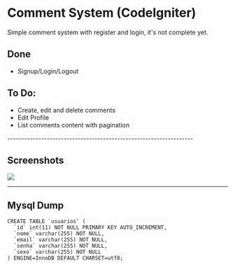Comment System (CodeIgniter)
==========================

Simple comment system with register and login, it's not complete yet.

<h2>Done</h2>
<ul>
<li>Signup/Login/Logout</li>
</ul>

<h2>To Do:</h2>
<ul>
  <li>Create, edit and delete comments</li>
  <li>Edit Profile</li>
  <li>List comments content with pagination</li>
</ul>
------------------------------------------------------------------

<h2>Screenshots</h2>

<img src="https://preview.ibb.co/mn3utc/Screenshot_2.png"/>

------------------------------------------------------------------

<h2>Mysql Dump</h2>

```
CREATE TABLE `usuarios` (
  `id` int(11) NOT NULL PRIMARY KEY AUTO_INCREMENT,
  `nome` varchar(255) NOT NULL,
  `email` varchar(255) NOT NULL,
  `senha` varchar(255) NOT NULL,
  `sexo` varchar(255) NOT NULL
) ENGINE=InnoDB DEFAULT CHARSET=utf8;

```
